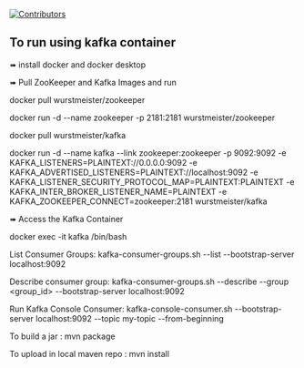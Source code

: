 [![Contributors](https://img.shields.io/github/contributors/vipi-n/kafka-container.svg)](https://github.com/vipi-n/kafka-container/graphs/contributors)


## To run using kafka container 
➠ install docker and docker desktop

➠ Pull ZooKeeper and Kafka Images and run

   docker pull wurstmeister/zookeeper
   
   docker run -d --name zookeeper -p 2181:2181 wurstmeister/zookeeper
   
   docker pull wurstmeister/kafka
   
   docker run -d --name kafka --link zookeeper:zookeeper -p 9092:9092 -e KAFKA_LISTENERS=PLAINTEXT://0.0.0.0:9092 -e KAFKA_ADVERTISED_LISTENERS=PLAINTEXT://localhost:9092 -e 
   KAFKA_LISTENER_SECURITY_PROTOCOL_MAP=PLAINTEXT:PLAINTEXT -e KAFKA_INTER_BROKER_LISTENER_NAME=PLAINTEXT -e KAFKA_ZOOKEEPER_CONNECT=zookeeper:2181 wurstmeister/kafka

➠ Access the Kafka Container

   docker exec -it kafka /bin/bash
   
   List Consumer Groups:
   kafka-consumer-groups.sh --list --bootstrap-server localhost:9092
   
   Describe consumer group:
   kafka-consumer-groups.sh --describe --group <group_id> --bootstrap-server localhost:9092
   
   Run Kafka Console Consumer:
   kafka-console-consumer.sh --bootstrap-server localhost:9092 --topic my-topic --from-beginning

   To build a jar : mvn package
   
   To upload in local maven repo : mvn install


